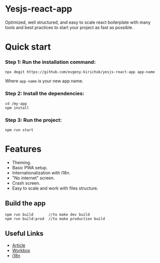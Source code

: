 # Yesjs-react-app
Optimized, well structured, and easy to scale react boilerplate with many tools and best practices to start your project as fast as possible.

# Quick start

### Step 1: Run the installation command:

```
npx degit https://github.com/evgeny-kirichuk/yesjs-react-app app-name
```

Where `app-name` is your new app name.

### Step 2: Install the dependencies:

```
cd /my-app
npm install
```

### Step 3: Run the project:

```
npm run start
```

# Features

- Theming.
- Basic PWA setup.
- Internationalization with i18n.
- "No internet" screen.
- Crash screen.
- Easy to scale and work with files structure.

## Build the app

```
npm run build       //to make dev build
npm run build:prod  //to make production build
```

## Useful Links

-   [Article](https://medium.com/@kirichuk/7-must-have-features-for-any-react-app-10b086038d9a)
-   [Workbox](https://developers.google.com/web/tools/workbox)
-   [i18n](https://www.i18next.com/)
